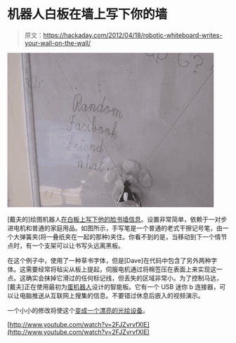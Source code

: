 # 机器人白板在墙上写下你的墙

> 原文：<https://hackaday.com/2012/04/18/robotic-whiteboard-writes-your-wall-on-the-wall/>

![](img/bc73bbdc321c4ad0c117adcd912985b0.png "robotic-whiteboard-draws-your-wall")

[戴夫的]绘图机器人[在白板上写下他的脸书墙信息](http://www.instructables.com/id/Facebook-Wall-Robot)。设置非常简单，依赖于一对步进电机和普通的家庭用品。如图所示，手写笔是一个普通的老式干擦记号笔，由一个大弹簧夹(将一叠纸夹在一起的那种)夹住。你看不到的是，当移动到下一个情节点时，有一个支架可以让书写头远离黑板。

在这个例子中，使用了一种草书字体，但是[Dave]在代码中包含了另外两种字体。这需要经常将毡尖从板上提起，伺服电机通过将棉签压在表面上来实现这一点。这确实会抹掉它滑过的任何标记线，但丢失的区域非常小。为了控制马达，[戴夫]正在使用最初为[蛋机器人](http://www.egg-bot.com/)设计的智能板。它有一个 USB 迷你 b 连接器，可以让电脑推送从互联网上搜集的信息。不要错过休息后嵌入的视频演示。

一个小小的修改将使这个[变成一个漂亮的光绘设备](http://hackaday.com/2012/02/27/light-painting-with-a-string-plotter/)。

[http://www.youtube.com/watch?v=2FJZvrvfXlE](http://www.youtube.com/watch?v=2FJZvrvfXlE)